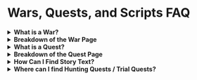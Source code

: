 # Wars, Quests, and Scripts FAQ
<details>
  <summary><b>What is a War?</b></summary>
You can think of a war as a container for the various quests in game. The <a href="https://apps.atlasacademy.io/db/JP/war/100" title="Fuyuki Singularity">Fuyuki Singularity</a>, <a href="https://apps.atlasacademy.io/db/JP/war/301" title="Lostbelt 1">Lostbelt 1</a>, the map for <a href="https://apps.atlasacademy.io/db/JP/war/8290" title="Battle in New York">Battle in New York</a>, and even the lists of <a href="https://apps.atlasacademy.io/db/JP/war/1002" title="Daily Quests">Daily Quests</a> or <a href="https://apps.atlasacademy.io/db/JP/war/1003" title="Interludes">Interludes</a> that you see on the main page of FGO are wars. It is important to note that wars are distinct from events, which have their own page on the Atlas Academy DB. While an event may have a war attached to it, such as GudaGuda, the event itself is not a war, nor do all events have wars. A half AP event in FGO, for example, does not have a war attached. 
</details>

<details>
  <summary><b>Breakdown of the War Page</b></summary>
An example war to look at is <a href="https://apps.atlasacademy.io/db/JP/war/100" title="Singularity F: Flame Contaminated City: Fuyuki">Singularity F: Flame Contaminated City: Fuyuki</a>. You'll see that the page is broken into several sections.

The first section, as represented below, includes general information about the war, such as its **Name**, **Age** (the time of the singularity in game, such as 2004 for Fuyuki), the **Event** the war is tied to (if any), any **Opening Scripts** (dialogue sequences) that appear upon opening the singularity, the war's icon in your terminal (**Banner**), 
and its background **Music**. You will also see buttons for the war's data itself, either in Nice or Raw format.
![image](https://user-images.githubusercontent.com/56235026/138537916-685b80e0-daa5-4cca-bdb4-6208b6cac6fd.png)

Beneath the war's general information you will find the main quests associated with the war, if any. 
Each quest will tell you the following information:
  - **Section** (Chapter in game)
  - **ID**
  - **Name**
  - **Spot** (Node, or location on a Map in game)
  - **Phases** (The different arrows on a quest, such as 17-1, 17-2, 17-3 etc.) 
  - **Completion Reward** (If applicable)
  - **Scripts** (Any dialogue sections the quest has)
  
 Clicking on the quest's ID or name will take you to that quest's page, and clicking on any individual phases will take you directly to that phase of the quest. If a phase has a dragon symbol, tha phase has enemie. A book symbol indicates a 
dialogue only phase.
![image](https://user-images.githubusercontent.com/56235026/138538211-d363af2b-7c0b-44d1-ae9d-5dd8810eef64.png)

Beneath the main quests you will find, if applicable, free quests, interludes, event quests, or any other type of available quests, each sorted into its own dropdown. Within each dropdown, the quests are ordered within their respective nodes, then by quest ID.
![image](https://user-images.githubusercontent.com/56235026/138538876-52d2676d-b765-4725-a391-43cf241cc8d7.png)
</details>

<details>
  <summary><b>What is a Quest?</b></summary>
Quests are the individual containers for dialogue or battle sequences in FGO. When you click on a map location within a singularity or event, the options that you have, be it 
the next part of the story, a free quest, or an interlude, are quests.
</details>

<details>
  <summary><b>Breakdown of the Quest Page</b></summary>
  
An example quest to look at is <a href="https://apps.atlasacademy.io/db/JP/quest/1000001/1" title="Burning City">Burning City</a>. You'll see that like the war page, it is broken into several sections.
The first section, as represented below, includes general information about the quest, including the **Type** of quest (such as Free or Main), the **Cost** to complete it, 
the **Rewards** it gives, when it **Opens** or **Closes**, among other things. For a quest with multiple phases, the **Phases** row beneath the quest's ID allows you to 
navigate to other phases.
  
![image](https://user-images.githubusercontent.com/56235026/138540802-43b9a15a-d17b-4788-abae-43cae51d0bf4.png)

  
Beneath the general information, you will see a list of the scripts for the phase you are on if any, as well as any pre-battle messages and drop data if available. Mouse over 
the i to see a tooltip indicating how many runs the drop data is based on. The more runs worth of data, the more accurate it is.
![image](https://user-images.githubusercontent.com/56235026/138541913-32543f15-95e4-4b95-86b8-1d77f92c6328.png)

Finally, below the drop data you will see a list of stages, or battle waves, as well as the enemies within them, if available. Please note that enemy data is not available 
for all quests. The enemy data includes a list of the drops of each particular mob if available, as well as all the general information regarding each enemy, including their 
**Stats**, **Skills**, **Traits**, **AI** and more.
![image](https://user-images.githubusercontent.com/56235026/138541962-c1659b16-29ed-4091-ab4a-8fb655f84ecf.png)
</details>

<details>
  <summary><b>How Can I Find Story Text?</b></summary>
  
Story text on the Atlas Academy DB is known as a **Script**. There are several ways you can find a particular quest's script on the DB.
  
<details>
  
<summary><b>Method 1) Script Search</b></summary>
  
You can find the <a href="https://apps.atlasacademy.io/db/NA/scripts" title="Script Search">Script Search</a> page from the "Search" dropdown in the navigation bar at the top of the DB page.
![image](https://user-images.githubusercontent.com/56235026/138543101-982c6cc5-d4b7-4ca3-b7eb-8ca4f7eb3d9e.png)
This page allows you to search through the contents of all the scripts in the game to find the one you are looking for. Make sure to pay attention to the search syntax 
listed on the page to refine your searches.
**Note: Make sure you are using the proper region. You cannot search a script using Enlgish on the JP page and vice versa.**
</details>
<details>
<summary><b>Method 2) Via the Wars Page</b></summary>
  
If you don't remember exactly what was said in the script in question to find it via search, but you do remember the singularity or event it was in, you can navigate to the 
<a href="https://apps.atlasacademy.io/db/JP/wars" title="Wars">Wars</a> page on the navigation bar, and select the war in question. There, on the rightmost side of each quest, you will see the scripts that quest has available, and can select the one you want. They are sorted into phases, so if the list says **1: 10, 11**, then you know those two scripts come from phase 1 of the quest. For more details about when the scripts appear in the quest, you can go to the quest's page.
</details>
<details>
<summary><b>Method 3) Via the Quests Page</b></summary>
  
If you know what quest your script comes from, you can either utilize the <a href="https://apps.atlasacademy.io/db/NA/quests" title="Quest Search">Quest Search</a>, or utilize the 
  <a href="https://apps.atlasacademy.io/db/JP/wars" title="Wars">Wars</a> page to navigate to the quest you have in mind. There, for each phase of the quest, you can see which scripts are 
available and when they play in the quest beneath the general quest information. Use the phase row to navigate between phases.
</details>
</details>

<details>
  <summary><b>Where can I find Hunting Quests / Trial Quests?</b></summary>
Hunting and Trial quests can be found in <a href="https://apps.atlasacademy.io/db/JP/war/9999" title="War 9999: Chaldea Gate">War 9999: Chaldea Gate</a>.
</details>
